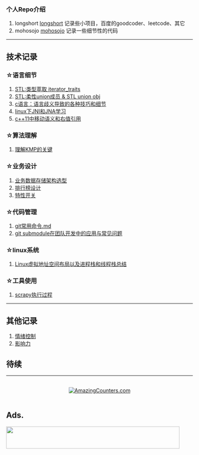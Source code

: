 
### 个人Repo介绍
1. longshort
  [longshort](https://github.com/isfull/longshort)
  记录些小项目，百度的goodcoder、leetcode、其它
2. mohosojo
  [mohosojo](https://github.com/isfull/mohosojo)
  记录一些细节性的代码
<hr style=" height:1px;border:none;border-top:2px #185598;" />

## 技术记录

### ☆语言细节
1. [STL:类型萃取 iterator_traits](./interator_traits.md)
2. [STL:柔性union成员 & STL union obj](./FlexibleArray.md)
3. [c语言：语言歧义导致的各种技巧和细节](./fucking_c.md)
4. [linux下JNI和JNA学习](./linux下JNI和JNA学习.md)
5. [c++11中移动语义和右值引用](./c++11中移动语义和右值引用.md)

### ☆算法理解
1. [理解KMP的关键](./KMP.md)

### ☆业务设计
1. [业务数据存储架构选型](./buz_data_store_structure.md)
2. [排行榜设计](./排行榜设计.md)
3. [特性开关](./特性开关.md)

### ☆代码管理
1. [git常用命令.md](./git常用命令.md)
2. [git submodule在团队开发中的应用与常见问题](./git_submodule在团队开发中的应用与常见问题.md)

### ☆linux系统
1. [Linux虚拟地址空间布局以及进程栈和线程栈总结](./Linux虚拟地址空间布局以及进程栈和线程栈总结.md)

### ☆工具使用
1. [scrapy执行过程](./scrapy执行过程.md)
<hr style=" height:1px;border:none;border-top:2px #185598;" />

## 其他记录
1. [情绪控制](./dir_mind/情绪控制.md)
2. [影响力](./dir_mind/影响力.md)
## 待续

<hr style=" height:1px;border:none;border-top:2px #185598;" />
<br/>
<div align="center"><a href="http://www.amazingcounters.com"><img border="0" src="http://cc.amazingcounters.com/counter.php?i=3230826&c=9692791" alt="AmazingCounters.com"></a></div>
<br/>


## Ads.
<a href="https://www.vultr.com/?ref=7212564"><img src="https://www.vultr.com/media/banner_2.png" width="468" height="60"></a>

